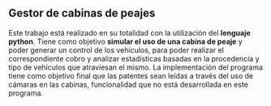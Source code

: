 ## Gestor de cabinas de peajes
Este trabajo está realizado en su totalidad con la utilización del <strong>lenguaje python</strong>. Tiene como objetivo <strong>simular el uso de una cabina de peaje</strong> y poder generar un control de los vehículos, para poder realizar el correspondiente cobro y analizar estadísticas basadas en la procedencia y tipo de vehículos que atraviesan el mismo. La implementación del programa tiene como objetivo final que las patentes sean leídas a través del uso de cámaras en las cabinas, funcionalidad que no está desarrollada en este programa.
